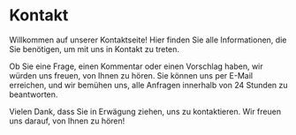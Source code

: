 # Kontakt

Willkommen auf unserer Kontaktseite! Hier finden Sie alle Informationen, die Sie benötigen, um mit uns in Kontakt zu treten.

Ob Sie eine Frage, einen Kommentar oder einen Vorschlag haben, wir würden uns freuen, von Ihnen zu hören. Sie können uns per E-Mail erreichen, und wir bemühen uns, alle Anfragen innerhalb von 24 Stunden zu beantworten.

Vielen Dank, dass Sie in Erwägung ziehen, uns zu kontaktieren. Wir freuen uns darauf, von Ihnen zu hören!